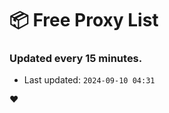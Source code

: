 # :package: Free Proxy List
### Updated every 15 minutes.

- Last updated: `2024-09-10 04:31`

:heart:
